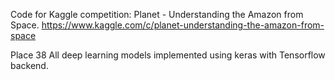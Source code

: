 Code for Kaggle competition: Planet - Understanding the Amazon from Space.
https://www.kaggle.com/c/planet-understanding-the-amazon-from-space

Place 38
All deep learning models implemented using keras with Tensorflow backend.
